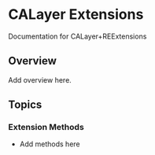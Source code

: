 # CALayer Extensions

Documentation for CALayer+REExtensions

## Overview

Add overview here.

## Topics

### Extension Methods

- Add methods here